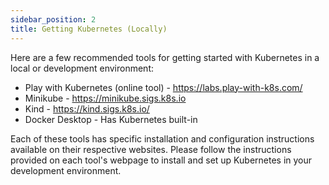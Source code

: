 ```yaml
---
sidebar_position: 2
title: Getting Kubernetes (Locally)
---
```


Here are a few recommended tools for getting started with Kubernetes in a local or development environment:

* Play with Kubernetes (online tool) - https://labs.play-with-k8s.com/ 
* Minikube - https://minikube.sigs.k8s.io 
* Kind -  https://kind.sigs.k8s.io/ 
* Docker Desktop - Has Kubernetes built-in

Each of these tools has specific installation and configuration instructions available on their respective websites. Please follow the instructions provided on each tool's webpage to install and set up Kubernetes in your development environment.